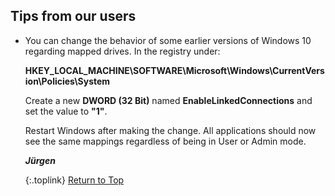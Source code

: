 <!-- START TIPS FROM OUR USERS --------------- -->
## Tips from our users

* You can change the behavior of some earlier versions of Windows 10 regarding mapped drives. In the registry under:
  
  **HKEY_LOCAL_MACHINE\SOFTWARE\Microsoft\Windows\CurrentVersion\Policies\System**
  
  Create a new **DWORD (32 Bit)** named **EnableLinkedConnections** and set the value to **"1"**.  
  
  Restart Windows after making the change. All applications should now see the same mappings regardless of being in User or Admin mode.
  
  _**Jürgen**_

  {:.toplink}
[Return to Top]()
<!-- END TIPS FROM OUR USERS ----------------- -->
